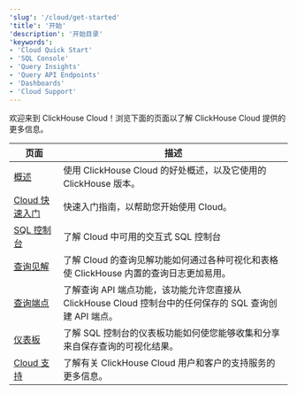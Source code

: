 ```yaml
---
'slug': '/cloud/get-started'
'title': '开始'
'description': '开始目录'
'keywords':
- 'Cloud Quick Start'
- 'SQL Console'
- 'Query Insights'
- 'Query API Endpoints'
- 'Dashboards'
- 'Cloud Support'
---
```




欢迎来到 ClickHouse Cloud！浏览下面的页面以了解 ClickHouse Cloud 提供的更多信息。

| 页面                                | 描述                                                                                                                                                       |
|-------------------------------------|----------------------------------------------------------------------------------------------------------------------------------------------------------|
| [概述](/cloud/overview)                    | 使用 ClickHouse Cloud 的好处概述，以及它使用的 ClickHouse 版本。                                                                                           | 
| [Cloud 快速入门](/cloud/get-started/cloud-quick-start) | 快速入门指南，以帮助您开始使用 Cloud。                                                                                                                      |
| [SQL 控制台](/cloud/get-started/sql-console)      | 了解 Cloud 中可用的交互式 SQL 控制台                                                                                                                  |
| [查询见解](/cloud/get-started/query-insights)       | 了解 Cloud 的查询见解功能如何通过各种可视化和表格使 ClickHouse 内置的查询日志更加易用。                                                                 |
| [查询端点](/cloud/get-started/query-endpoints)      | 了解查询 API 端点功能，该功能允许您直接从 ClickHouse Cloud 控制台中的任何保存的 SQL 查询创建 API 端点。                                              |
| [仪表板](/cloud/manage/dashboards)            | 了解 SQL 控制台的仪表板功能如何使您能够收集和分享来自保存查询的可视化结果。                                                                             |
| [Cloud 支持](/cloud/support)                | 了解有关 ClickHouse Cloud 用户和客户的支持服务的更多信息。                                                                                               |
